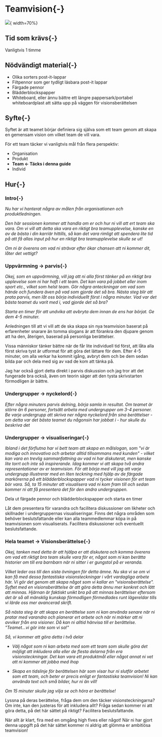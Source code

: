 # Teamvision{-}
![](images/vision.png){ width=70%}

## Tid som krävs{-}

Vanligtvis 1 timme

## Nödvändigt material{-}

- Olika sorters post-it-lappar
- Filtpennor som ger tydligt läsbara post-it lappar
- Färgade pennor
- Blädderblockspapper
- Whiteboard, eller ännu bättre ett längre pappersark/portabel whiteboardplast att sätta upp på väggen för visionsberättelsen

## Syfte{-}

Syftet är att teamet börjar definiera sig själva som ett team genom att skapa en gemensam vision om vilket team de vill vara.

För ett team täcker vi vanligtvis mål från flera perspektiv:

- Organisation
- Produkt
- **Team &lt;- Täcks i denna guide**
- Individ

## Hur{-}

### Intro{-}

*Nu har vi hanterat några av målen från organisationen och produktledningen.*

*Den här sessionen kommer att handla om er och hur ni vill att ert team ska vara. Om vi vill att detta ska vara en riktigt bra teamupplevelse, kanske en av de bästa i din karriär hittills, så kan det vara rimligt att spendera lite tid på att få allas input på hur en riktigt bra teamupplevelse skulle se ut!*

*Om ni är överens om vad ni strävar efter ökar chansen att ni kommer dit, låter det vettigt?*


### Uppvärmning -&gt; parvis{-}

*Okej, som en uppvärmning, vill jag att ni alla först tänker på en riktigt bra upplevelse som ni har haft i ett team. Det kan vara på jobbet eller inom sport etc., vilket som helst team. Gör några anteckningar om vad som hände och fundera även på vad som gjorde det så bra. Nästa steg blir att prata parvis, men låt oss börja individuellt först i några minuter. Vad var det bästa teamet du varit med i, vad gjorde det så bra?*

*Starta en timer för att undvika att avbryta dem innan de ens har börjat. Ge dem 4-5 minuter.*

Anledningen till att vi vill att de ska skapa sin nya teamvision baserat på erfarenheter snarare än tomma slogans är att förankra den djupare genom att ha den, återigen, baserad på personliga berättelser.

Vissa människor tänker bättre när de får lite individuell tid först, att låta alla först skriva tyst är utformat för att göra det lättare för dem. Efter 4-5 minuter, om alla verkar ha kommit igång, avbryt dem och be dem sedan bilda par och dela med sig av vad de kom att tänka på.

Jag har också gjort detta direkt i parvis diskussion och jag tror att det fungerade bra också, även om teorin säger att den tysta skrivstarten förmodligen är bättre.

### Undergrupper -&gt; nyckelord{-}

*Efter några minuters parvis delning, börja samla in resultat. Om teamet är större än 6 personer, fortsätt arbeta med undergrupper om 3-4 personer. Be varje undergrupp att skriva ner några nyckelord från sina berättelser - om detta var det bästa teamet du någonsin har jobbat i - hur skulle du beskriva det*

### Undergrupper -&gt; visualiseringar{-}

*Ibland i det förflutna har vi bett team att skapa en målslogan, som "vi är modiga och innovativa och arbetar alltid tillsammans med kunden" - vilket kan vara en trevlig sammanfattning av vad ni har diskuterat, men kanske lite torrt och inte så inspirerande. Idag kommer vi att skapa två andra representationer av er teamvision. För att börja med vill jag att varje undergrupp illustrerar med en liten teckning med hjälp av de färgade markörerna på ett blädderblockspapper vad ni tycker visionen för ert team bör vara. Så, ta 15 minuter att visualisera vad ni kom fram till och sedan kommer ni att få presentera det för den andra undergruppen.*

Dela ut färgade pennor och blädderblockspapper och starta en timer

Låt dem presentera för varandra och facilitera diskussioner om likheter och skillnader i undergruppernas visualiseringar. Finns det några områden som behöver beslutsfattande eller kan alla teammedlemmar köpa in på teamvisionen som visualiserats. Facilitera diskussioner och eventuellt beslutsfattande.

### Hela teamet -&gt; Visionsberättelse{-}

*Okej, tanken med detta är att hjälpa er att diskutera och komma överens om vad ett riktigt bra team skulle vara för er, något som ni kan berätta historier om till era barnbarn när ni sitter i er gungstol på er veranda.*

*Vilket leder oss till den sista övningen för detta ämne. Nu ska vi se om vi kan få med dessa fantastiska visionsteckningar i vårt vardagliga arbete här. Vi gör det genom att skapa något som vi kallar en "visionsberättelse". Syftet med en visionsberättelse är att göra detta ännu mer konkret och lätt att minnas. Hjärnan är faktiskt unikt bra på att minnas berättelser eftersom det är så all mänsklig kunskap förmodligen förmedlades runt lägereldar tills vi lärde oss mer avancerad skrift.*

*Så nästa steg är att skapa en berättelse som ni kan använda senare när ni pratar med varandra och planerar ert arbete och när ni märker att ni avviker från era visioner. Då kan ni alltid hänvisa till er berättelse. "Teamet...vi gör inte som vi sa!"*

*Så, vi kommer att göra detta i två delar*

- *Välj något som ni kan arbeta med som ett team som skulle göra det möjligt att inkludera alla eller de flesta delarna från era visionsteckningar. Det kan vara ett produktmål eller något annat ni vet att ni kommer att jobba med ihop*
    
- *Skapa en tidslinje för berättelsen här som visar hur ni slutför arbetet som ett team, och beter er precis enligt er fantastiska teamvision! Ni kan använda text och små bilder, hur ni än vill!*

*Om 15 minuter skulle jag vilja se och höra er berättelse!*

Lyssna på deras berättelse, fråga dem om den täcker visionsteckningarna? Om inte, kan den justeras för att inkludera allt? Fråga sedan kommer ni att göra detta, på det här sättet på riktigt? Facilitera beslutsfattande.

När allt är klart, fira med en omgång high fives eller något! När ni har gjort denna uppgift på det här sättet kommer ni aldrig att glömma er ambitiösa teamvision!
